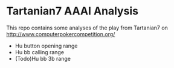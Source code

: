 
# Tartanian7 AAAI Analysis

This repo contains some analyses of the play from Tartanian7 on http://www.computerpokercompetition.org/

- Hu button opening range
- Hu bb calling range
- (Todo)Hu bb 3b range
